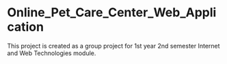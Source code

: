 # Online_Pet_Care_Center_Web_Application

This project is created as a group project for 1st year 2nd semester Internet and Web Technologies module.
